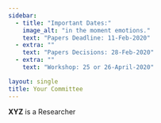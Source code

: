 ```yaml
---
sidebar:
  - title: "Important Dates:"
    image_alt: "in the moment emotions."
    text: "Papers Deadline: 11-Feb-2020"
  - extra: ""
    text: "Papers Decisions: 28-Feb-2020"
  - extra: ""
    text: "Workshop: 25 or 26-April-2020"

layout: single
title: Your Committee
---
```


**XYZ** is a Researcher
